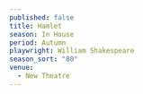 ```yaml
---
published: false
title: Hamlet
season: In House
period: Autumn
playwright: William Shakespeare
season_sort: "80"
venue: 
  - New Theatre
---
```



